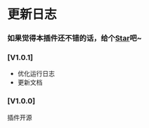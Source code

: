 # 更新日志

### 如果觉得本插件还不错的话，给个[Star](https://github.com/OBKoro1/autoCommit)吧~

<!-- TODO: npm包形式 -->
<!-- webview 的icon -->
<!-- TODO: 支持谷歌插件 -->

### [V1.0.1]

* 优化运行日志
* 更新文档


### [V1.0.0]

插件开源
